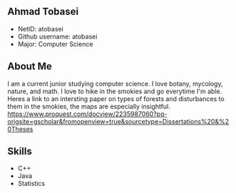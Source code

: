 ## Ahmad Tobasei
- NetID: atobasei 
- Github username: atobasei
- Major: Computer Science

## About Me
I am a current junior studying computer science. I love botany, mycology, nature, and math. I love to hike in the smokies and go everytime I'm able. Heres a link to an intersting paper on types of forests and disturbances to them in the smokies, the maps are especially insightful. https://www.proquest.com/docview/2235987060?pq-origsite=gscholar&fromopenview=true&sourcetype=Dissertations%20&%20Theses


## Skills
- C++
- Java
- Statistics 

